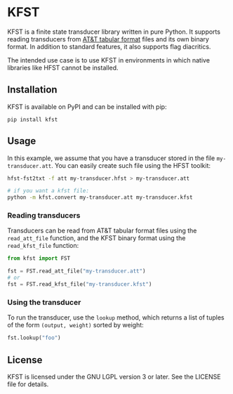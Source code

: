 # KFST

KFST is a finite state transducer library written in pure Python. It supports reading transducers from [AT&T tabular format](https://github.com/hfst/hfst/blob/master/doc/transducer-representations-formats.rst) files and its own binary format.
In addition to standard features, it also supports flag diacritics.

The intended use case is to use KFST in environments in which native libraries like HFST cannot be installed.

## Installation

KFST is available on PyPI and can be installed with pip:

```
pip install kfst
```

## Usage

In this example, we assume that you have a transducer stored in the file `my-transducer.att`.
You can easily create such file using the HFST toolkit:

```sh
hfst-fst2txt -f att my-transducer.hfst > my-transducer.att

# if you want a kfst file:
python -m kfst.convert my-transducer.att my-transducer.kfst
```

### Reading transducers

Transducers can be read from AT&T tabular format files using the `read_att_file` function, and the KFST binary format using the `read_kfst_file` function:

```python
from kfst import FST

fst = FST.read_att_file("my-transducer.att")
# or
fst = FST.read_kfst_file("my-transducer.kfst")
```

### Using the transducer

To run the transducer, use the `lookup` method, which returns a list of tuples of the form `(output, weight)` sorted by weight:

```python
fst.lookup("foo")
```

## License

KFST is licensed under the GNU LGPL version 3 or later. See the LICENSE file for details.
